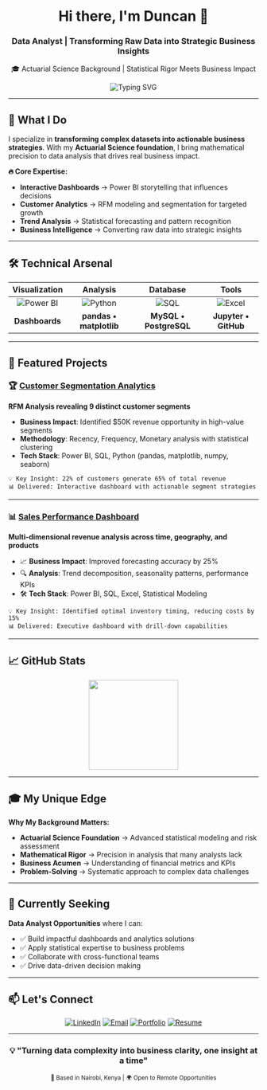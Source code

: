 <!-- Profile Header -->
<div align="center">
  <h1>Hi there, I'm Duncan 👋</h1>
  <h3>Data Analyst | Transforming Raw Data into Strategic Business Insights</h3>
  <p>🎓 Actuarial Science Background | Statistical Rigor Meets Business Impact</p>
</div>

<!-- Typing Animation -->
<div align="center">
  <img src="https://readme-typing-svg.herokuapp.com?font=Fira+Code&weight=500&size=22&pause=1000&color=36BCF7&center=true&vCenter=true&width=600&lines=Data+Analyst+with+Actuarial+Foundation;Power+BI+%7C+Python+%7C+SQL+%7C+Excel;Customer+Segmentation+Expert;Turning+Data+into+Decisions" alt="Typing SVG" />
</div>

---

## 🎯 What I Do

I specialize in **transforming complex datasets into actionable business strategies**. With my **Actuarial Science foundation**, I bring mathematical precision to data analysis that drives real business impact.

**🔥 Core Expertise:**
- **Interactive Dashboards** → Power BI storytelling that influences decisions
- **Customer Analytics** → RFM modeling and segmentation for targeted growth  
- **Trend Analysis** → Statistical forecasting and pattern recognition
- **Business Intelligence** → Converting raw data into strategic insights

---

## 🛠️ Technical Arsenal

<div align="center">

| **Visualization** | **Analysis** | **Database** | **Tools** |
|:-:|:-:|:-:|:-:|
| ![Power BI](https://img.shields.io/badge/Power%20BI-F2C811?style=for-the-badge&logo=powerbi&logoColor=black) | ![Python](https://img.shields.io/badge/Python-3776AB?style=for-the-badge&logo=python&logoColor=white) | ![SQL](https://img.shields.io/badge/SQL-336791?style=for-the-badge&logo=postgresql&logoColor=white) | ![Excel](https://img.shields.io/badge/Excel-217346?style=for-the-badge&logo=microsoft-excel&logoColor=white) |
| **Dashboards** | **pandas • matplotlib** | **MySQL • PostgreSQL** | **Jupyter • GitHub** |

</div>

---

## 🚀 Featured Projects

### 🏆 [Customer Segmentation Analytics](https://github.com/yourusername/customer-segmentation)
**RFM Analysis revealing 9 distinct customer segments**
-  **Business Impact**: Identified $50K revenue opportunity in high-value segments
-  **Methodology**: Recency, Frequency, Monetary analysis with statistical clustering
-  **Tech Stack**: Power BI, SQL, Python (pandas, matplotlib, numpy, seaborn)

```
💡 Key Insight: 22% of customers generate 65% of total revenue
📊 Delivered: Interactive dashboard with actionable segment strategies
```

---

### 📊 [Sales Performance Dashboard](https://github.com/yourusername/sales-dashboard)
**Multi-dimensional revenue analysis across time, geography, and products**
- 📈 **Business Impact**: Improved forecasting accuracy by 25%
- 🔍 **Analysis**: Trend decomposition, seasonality patterns, performance KPIs
- 🛠️ **Tech Stack**: Power BI, SQL, Excel, Statistical Modeling

```
💡 Key Insight: Identified optimal inventory timing, reducing costs by 15%
📊 Delivered: Executive dashboard with drill-down capabilities
```
---

## 📈 GitHub Stats

<div align="center">
  <img height="180em" src="https://github-readme-stats.vercel.app/api?username=yourusername&show_icons=true&theme=tokyonight&include_all_commits=true&count_private=true"/>
  
</div>

---

## 🎓 My Unique Edge

**Why My Background Matters:**
- **Actuarial Science Foundation** → Advanced statistical modeling and risk assessment
- **Mathematical Rigor** → Precision in analysis that many analysts lack  
- **Business Acumen** → Understanding of financial metrics and KPIs
- **Problem-Solving** → Systematic approach to complex data challenges

---

## 🎯 Currently Seeking

**Data Analyst Opportunities** where I can:
- ✅ Build impactful dashboards and analytics solutions
- ✅ Apply statistical expertise to business problems  
- ✅ Collaborate with cross-functional teams
- ✅ Drive data-driven decision making

---

## 📫 Let's Connect

<div align="center">

[![LinkedIn](https://img.shields.io/badge/LinkedIn-0077B5?style=for-the-badge&logo=linkedin&logoColor=white)](www.linkedin.com/in/duncan-analytics)
[![Email](https://img.shields.io/badge/Email-D14836?style=for-the-badge&logo=gmail&logoColor=white)](mailto:dunchicho@gmail.com)
[![Portfolio](https://img.shields.io/badge/Portfolio-FF5722?style=for-the-badge&logo=firefox&logoColor=white)](https://duncanchicho.com)
[![Resume](https://img.shields.io/badge/Resume-4285F4?style=for-the-badge&logo=googledrive&logoColor=white)](https://drive.google.com/your-resume-link)

</div>

---

<div align="center">
  <!-- <img src="https://komarev.com/ghpvc/?username=NC-Dan&label=Profile%20views&color=0e75b6&style=flat" alt="Profile Views" /> -->
  
  ### 💡 "Turning data complexity into business clarity, one insight at a time"
  
  <sub>📍 Based in Nairobi, Kenya | 🌍 Open to Remote Opportunities</sub>
</div>
